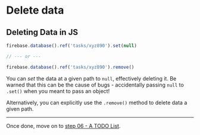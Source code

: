 # Delete data

## Deleting Data in JS

```javascript
firebase.database().ref('tasks/xyz890').set(null)

// --- or ---

firebase.database().ref('tasks/xyz890').remove()
```

You can _set_ the data at a given path to `null`, effectively deleting
it. Be warned that this can be the cause of bugs - accidentally passing `null`
to `.set()` when you meant to pass an object!

Alternatively, you can explicitly use the `.remove()` method to delete data a
given path.

---

Once done, move on to [step 06 - A TODO List](06.md).
